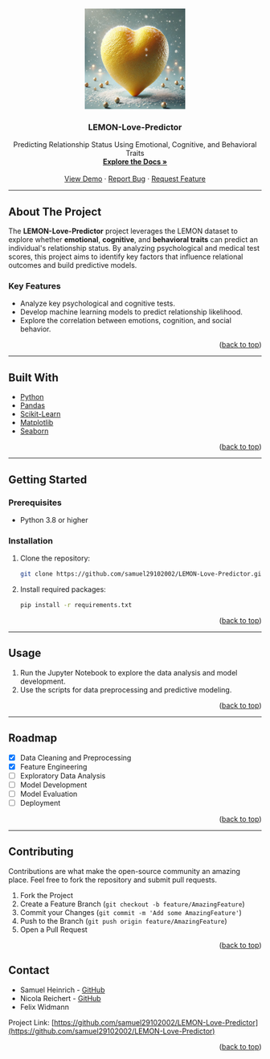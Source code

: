 <!-- Improved compatibility of back to top link -->
<a id="readme-top"></a>

<!-- PROJECT LOGO -->
<br />
<div align="center">
  <a href="https://github.com/samuel29102002/LEMON-Love-Predictor">
    <img src="images/logo.png" alt="Logo"  height="200">
  </a>

<h3 align="center">LEMON-Love-Predictor</h3>

  <p align="center">
    Predicting Relationship Status Using Emotional, Cognitive, and Behavioral Traits
    <br />
    <a href="https://github.com/samuel29102002/LEMON-Love-Predictor/documentation"><strong>Explore the Docs »</strong></a>
    <br />
    <br />
    <a href="https://github.com/samuel29102002/LEMON-Love-Predictor">View Demo</a>
    ·
    <a href="https://github.com/samuel29102002/LEMON-Love-Predictor/issues">Report Bug</a>
    ·
    <a href="https://github.com/samuel29102002/LEMON-Love-Predictor/issues">Request Feature</a>
  </p>
</div>

---

## About The Project

The **LEMON-Love-Predictor** project leverages the LEMON dataset to explore whether **emotional**, **cognitive**, and **behavioral traits** can predict an individual's relationship status. By analyzing psychological and medical test scores, this project aims to identify key factors that influence relational outcomes and build predictive models.

### Key Features
- Analyze key psychological and cognitive tests.
- Develop machine learning models to predict relationship likelihood.
- Explore the correlation between emotions, cognition, and social behavior.

<p align="right">(<a href="#readme-top">back to top</a>)</p>

---

## Built With

* [Python](https://www.python.org/)
* [Pandas](https://pandas.pydata.org/)
* [Scikit-Learn](https://scikit-learn.org/)
* [Matplotlib](https://matplotlib.org/)
* [Seaborn](https://seaborn.pydata.org/)

<p align="right">(<a href="#readme-top">back to top</a>)</p>

---

## Getting Started

### Prerequisites

* Python 3.8 or higher

### Installation

1. Clone the repository:
   ```sh
   git clone https://github.com/samuel29102002/LEMON-Love-Predictor.git
   ```
2. Install required packages:
   ```sh
   pip install -r requirements.txt
   ```

<p align="right">(<a href="#readme-top">back to top</a>)</p>

---

## Usage

1. Run the Jupyter Notebook to explore the data analysis and model development.
2. Use the scripts for data preprocessing and predictive modeling.

<p align="right">(<a href="#readme-top">back to top</a>)</p>

---

## Roadmap

- [x] Data Cleaning and Preprocessing
- [x] Feature Engineering
- [ ] Exploratory Data Analysis
- [ ] Model Development
- [ ] Model Evaluation
- [ ] Deployment

<p align="right">(<a href="#readme-top">back to top</a>)</p>

---

## Contributing

Contributions are what make the open-source community an amazing place. Feel free to fork the repository and submit pull requests.

1. Fork the Project
2. Create a Feature Branch (`git checkout -b feature/AmazingFeature`)
3. Commit your Changes (`git commit -m 'Add some AmazingFeature'`)
4. Push to the Branch (`git push origin feature/AmazingFeature`)
5. Open a Pull Request

<p align="right">(<a href="#readme-top">back to top</a>)</p>


## Contact

* Samuel Heinrich - [GitHub](https://github.com/samuel29102002)
* Nicola Reichert - [GitHub](https://github.com/nicola1702)
* Felix Widmann 

Project Link: [https://github.com/samuel29102002/LEMON-Love-Predictor](https://github.com/samuel29102002/LEMON-Love-Predictor)

<p align="right">(<a href="#readme-top">back to top</a>)</p>



